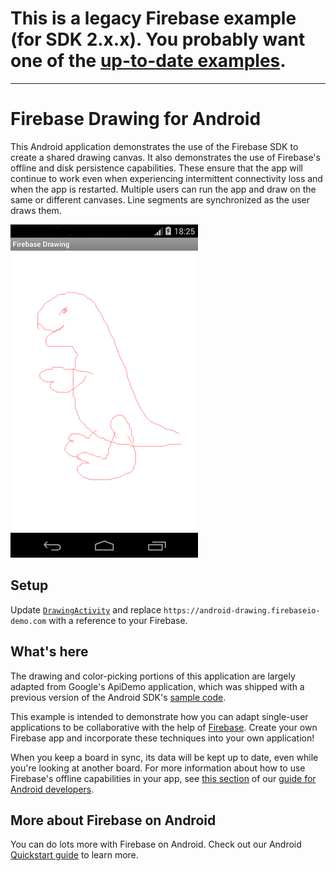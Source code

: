 # This is a legacy Firebase example (for SDK 2.x.x). You probably want one of the [up-to-date examples](https://firebase.google.com/docs/samples).

---------------------

# Firebase Drawing for Android

This Android application demonstrates the use of the Firebase SDK to create a shared drawing canvas.
It also demonstrates the use of Firebase's offline and disk persistence capabilities. These ensure that
the app will continue to work even when experiencing intermittent connectivity loss and when the app
is restarted.
Multiple users can run the app and draw on the same or different canvases. Line segments are synchronized as the user draws them.

![Screenshot](screenshot.png)

## Setup

Update [`DrawingActivity`](/app/src/main/java/com/firebase/androidchat/DrawingActivity.java) and replace
`https://android-drawing.firebaseio-demo.com` with a reference to your Firebase.

## What's here

The drawing and color-picking portions of this application are largely adapted from Google's
ApiDemo application, which was shipped with a previous version of the Android SDK's
[sample code](https://developer.android.com/samples/).

This example is intended to demonstrate how you can adapt single-user applications to be
collaborative with the help of [Firebase](https://www.firebase.com). Create your own Firebase app
and incorporate these techniques into your own application!

When you keep a board in sync, its data will be kept up to date, even while you're looking at another
board. For more information about how to use Firebase's offline capabilities in your app, see [this
section](https://www.firebase.com/docs/android/guide/offline-capabilities.html) of our
[guide for Android developers](https://www.firebase.com/docs/android/guide/).

## More about Firebase on Android

You can do lots more with Firebase on Android. Check out our Android
[Quickstart guide](https://www.firebase.com/docs/java-quickstart.html) to learn more.
